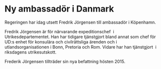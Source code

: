 # Ny ambassadör i Danmark

Regeringen har idag utsett Fredrik Jörgensen till ambassadör i Köpenhamn.


Fredrik Jörgensen är för närvarande expeditionschef  i Utrikesdepartementet. Han har tidigare tjänstgjort bland annat som chef för UD:s enhet för konsulära och civilrättsliga ärenden och i utlandsorganisationen i Bonn, Pretoria och Rom. Vidare har han tjänstgjort  i riksdagens utrikesutskott.


Frederik Jörgensen tillträder sin nya befattning hösten 2015\.
